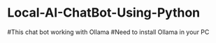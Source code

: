 # Local-AI-ChatBot-Using-Python
#This chat bot working with Ollama
#Need to install Ollama in your PC
